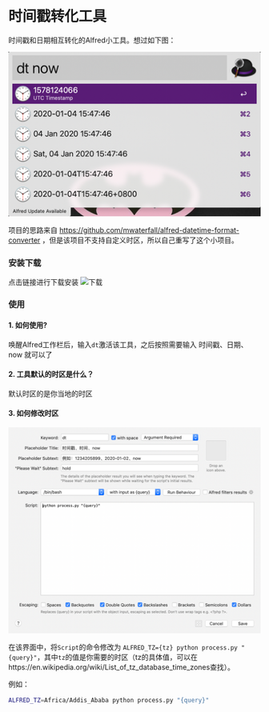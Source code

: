 # 时间戳转化工具

时间戳和日期相互转化的Alfred小工具。想过如下图：

![image-20200104154757755](https://github.com/BaskerShu/datetime_converter_workflow/blob/master/release/image-20200104154757755.png)

项目的思路来自 https://github.com/mwaterfall/alfred-datetime-format-converter ，但是该项目不支持自定义时区，所以自己重写了这个小项目。

### 安装下载

点击链接进行下载安装
![下载](https://github.com/BaskerShu/datetime_converter_workflow/blob/master/release/datetime_converter_workflow.alfredworkflow)

### 使用

#### 1. 如何使用?

唤醒Alfred工作栏后，输入`dt`激活该工具，之后按照需要输入 时间戳、日期、now 就可以了

#### 2. 工具默认的时区是什么？

默认时区的是你当地的时区

#### 3. 如何修改时区

![image-20200104155526853](https://github.com/BaskerShu/datetime_converter_workflow/blob/master/release/image-20200104155526853.png)

在该界面中，将`Script`的命令修改为 `ALFRED_TZ={tz} python process.py "{query}"`，其中`tz`的值是你需要的时区（tz的具体值，可以在https://en.wikipedia.org/wiki/List_of_tz_database_time_zones查找）。

例如：

```bash
ALFRED_TZ=Africa/Addis_Ababa python process.py "{query}"
```

